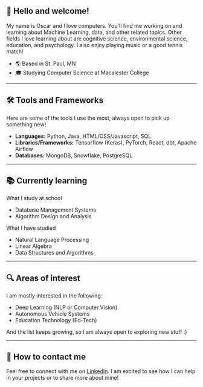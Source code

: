 ## 👋 Hello and welcome!
My name is Oscar and I love computers. You'll find me working on and learning about Machine Learning, data, and other related topics. Other fields I love learning about are cognitive science, environmental science, education, and psychology. I also enjoy playing music or a good tennis match!
* 🌎 Based in St. Paul, MN
* 🎓 Studying Computer Science at Macalester College

---
## 🛠️ Tools and Frameworks
Here are some of the tools I use the most, always open to pick up something new!
* **Languages:** Python, Java, HTML/CSS/Javascript, SQL
* **Libraries/Frameworks:** Tensorflow (Keras), PyTorch, React, dbt, Apache Airflow
* **Databases:** MongoDB, Snowflake, PostgreSQL

---
## 📚 Currently learning
What I study at school
* Database Management Systems
* Algorithm Design and Analysis

What I have studied 
* Natural Language Processing
* Linear Algebra
* Data Structures and Algorithms

---
## 🔍 Areas of interest
I am mostly interested in the following:
* Deep Learning (NLP or Computer Vision)
* Autonomous Vehicle Systems
* Education Technology (Ed-Tech)

And the list keeps growing, so I am always open to exploring new stuff :)

---
## 🤝 How to contact me
Feel free to connect with me on [LinkedIn](https://www.linkedin.com/in/oscarrezab). I am excited to see how I can help in your projects or to share more about mine!

